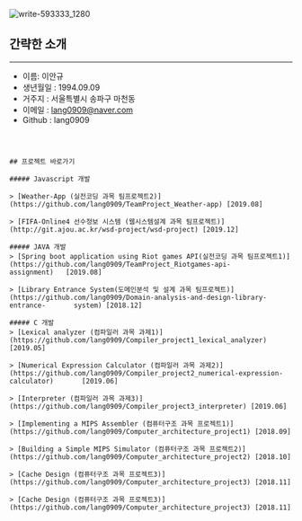 ![write-593333_1280](https://user-images.githubusercontent.com/24869943/48058937-20e94700-e1fb-11e8-8016-ff16147bc43d.jpg)


## 간략한 소개
-------------
* 이름: 이안규
* 생년월일 : 1994.09.09   
* 거주지 : 서울특별시 송파구 마천동
* 이메일 : lang0909@naver.com
* Github : lang0909
```



## 프로젝트 바로가기

##### Javascript 개발

> [Weather-App (실전코딩 과목 팀프로젝트2)](https://github.com/lang0909/TeamProject_Weather-app) [2019.08]

> [FIFA-Online4 선수정보 시스템 (웹시스템설계 과목 팀프로젝트)](http://git.ajou.ac.kr/wsd-project/wsd-project) [2019.12]

##### JAVA 개발
> [Spring boot application using Riot games API(실전코딩 과목 팀프로젝트1)](https://github.com/lang0909/TeamProject_Riotgames-api-          assignment)   [2019.08]

> [Library Entrance System(도메인분석 및 설계 과목 팀프로젝트)](https://github.com/lang0909/Domain-analysis-and-design-library-entrance-       system) [2018.12]

##### C 개발
> [Lexical analyzer (컴파일러 과목 과제1)](https://github.com/lang0909/Compiler_project1_lexical_analyzer) [2019.05]

> [Numerical Expression Calculator (컴파일러 과목 과제2)](https://github.com/lang0909/Compiler_project2_numerical-expression-calculator)       [2019.06]

> [Interpreter (컴파일러 과목 과제3)](https://github.com/lang0909/Compiler_project3_interpreter) [2019.06]

> [Implementing a MIPS Assembler (컴퓨터구조 과목 프로젝트1)](https://github.com/lang0909/Computer_architecture_project1) [2018.09]

> [Building a Simple MIPS Simulator (컴퓨터구조 과목 프로젝트2)](https://github.com/lang0909/Computer_architecture_project2) [2018.10]

> [Cache Design (컴퓨터구조 과목 프로젝트3)](https://github.com/lang0909/Computer_architecture_project3) [2018.11]

> [Cache Design (컴퓨터구조 과목 프로젝트3)](https://github.com/lang0909/Computer_architecture_project3) [2018.11]

